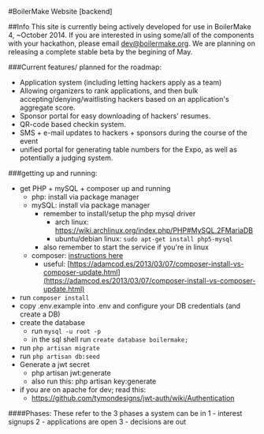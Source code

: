 #BoilerMake Website [backend]

##Info
This site is currently being actively developed for use in BoilerMake 4, ~October 2014. If you are interested in using some/all of the components with your hackathon, please email dev@boilermake.org. We are planning on releasing a complete stable beta by the begining of May. 

###Current features/ planned for the roadmap:
* Application system (including letting hackers apply as a team)
* Allowing organizers to rank applications, and then bulk accepting/denying/waitlisting hackers based on an application's aggregate score.
* Sponsor portal for easy downloading of hackers' resumes.
* QR-code based checkin system.
* SMS + e-mail updates to hackers + sponsors during the course of the event
* unified portal for generating table numbers for the Expo, as well as potentially a judging system. 



###getting up and running:
* get PHP + mySQL + composer up and running
  * php: install via package manager
  * mySQL: install via package manager
	* remember to install/setup the php mysql driver
	  * arch linux: https://wiki.archlinux.org/index.php/PHP#MySQL.2FMariaDB
	  * ubuntu/debian linux: `sudo apt-get install php5-mysql`
	* also remember to start the service if you're in linux
  * composer: [instructions here](https://getcomposer.org/doc/00-intro.md)
  	* useful: [https://adamcod.es/2013/03/07/composer-install-vs-composer-update.html](https://adamcod.es/2013/03/07/composer-install-vs-composer-update.html) 
* run `composer install`
* copy .env.example into .env and configure your DB credentials (and create a DB)
* create the database
  * run `mysql -u root -p`
  * in the sql shell run `create database boilermake;`
* run `php artisan migrate`
* run `php artisan db:seed`
* Generate a jwt secret
  * php artisan jwt:generate
  * also run this: php artisan key:generate
* if you are on apache for dev; read this:
	* https://github.com/tymondesigns/jwt-auth/wiki/Authentication



####Phases:
These refer to the 3 phases a system can be in
1 - interest signups
2 - applications are open
3 - decisions are out
